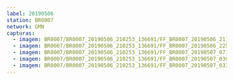 ```yaml
---
label: 20190506
station: BR0007
network: GMN
capturas:
  - imagem: BR0007/BR0007_20190506_210253_136691/FF_BR0007_20190506_211141_395_0009216.fits_maxpixel.jpg
  - imagem: BR0007/BR0007_20190506_210253_136691/FF_BR0007_20190506_225244_119_0116992.fits_maxpixel.jpg
  - imagem: BR0007/BR0007_20190506_210253_136691/FF_BR0007_20190507_071946_361_0656128.fits_maxpixel.jpg
  - imagem: BR0007/BR0007_20190506_210253_136691/FF_BR0007_20190507_030042_422_0381184.fits_maxpixel.jpg
  - imagem: BR0007/BR0007_20190506_210253_136691/FF_BR0007_20190507_033921_981_0421888.fits_maxpixel.jpg
---
```

